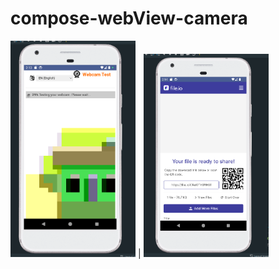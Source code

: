# compose-webView-camera
<img src="https://github.com/ensodai/compose-webView-camera/blob/master/screenshot/1.png?raw=true" width="200" /> | <img src="https://github.com/ensodai/compose-webView-camera/blob/master/screenshot/2.png?raw=true" width="200" />
